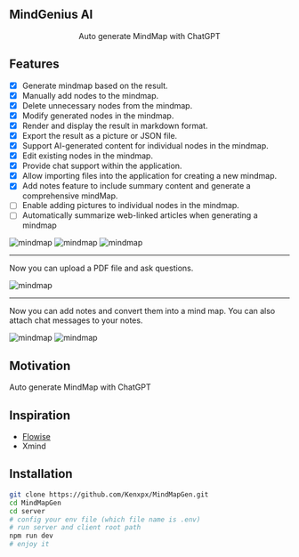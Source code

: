 

## MindGenius AI

<center>Auto generate MindMap with ChatGPT</center>

## Features
- [x] Generate mindmap based on the result.
- [x] Manually add nodes to the mindmap.
- [x] Delete unnecessary nodes from the mindmap.
- [x] Modify generated nodes in the mindmap.
- [x] Render and display the result in markdown format.
- [x] Export the result as a picture or JSON file.
- [x] Support AI-generated content for individual nodes in the mindmap.
- [x] Edit existing nodes in the mindmap.
- [x] Provide chat support within the application.
- [x] Allow importing files into the application for creating a new mindmap. 
- [x] Add notes feature to include summary content and generate a comprehensive mindMap. 
- [ ] Enable adding pictures to individual nodes in the mindmap. 
- [ ] Automatically summarize web-linked articles when generating a mindmap

![mindmap](https://github.com/xianjianlf2/MindGeniusAI/blob/main/markdownImg/newSample.png?raw=true)
![mindmap](https://github.com/xianjianlf2/MindGeniusAI/blob/main/markdownImg/newDemo.gif?raw=true)
![mindmap](https://github.com/xianjianlf2/MindGeniusAI/blob/main/markdownImg/brainStorm.gif?raw=true)

---

Now you can upload a PDF file and ask questions.

![mindmap](https://github.com/xianjianlf2/MindGeniusAI/blob/main/markdownImg/uploadFile.png?raw=true)

---

Now you can add notes and convert them into a mind map. You can also attach chat messages to your notes.

![mindmap](https://github.com/xianjianlf2/MindGeniusAI/blob/main/markdownImg/note.png?raw=true)
![mindmap](https://github.com/xianjianlf2/MindGeniusAI/blob/main/markdownImg/edit.gif?raw=true)


## Motivation

Auto generate MindMap with ChatGPT

## Inspiration
- [Flowise](https://github.com/FlowiseAI/Flowise)
- Xmind

## Installation
```bash
git clone https://github.com/Kenxpx/MindMapGen.git
cd MindMapGen
cd server
# config your env file (which file name is .env)
# run server and client root path
npm run dev
# enjoy it
```
